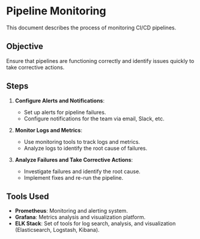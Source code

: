 # Pipeline Monitoring

This document describes the process of monitoring CI/CD pipelines.

## Objective

Ensure that pipelines are functioning correctly and identify issues quickly to take corrective actions.

## Steps

1. **Configure Alerts and Notifications**:
    - Set up alerts for pipeline failures.
    - Configure notifications for the team via email, Slack, etc.

2. **Monitor Logs and Metrics**:
    - Use monitoring tools to track logs and metrics.
    - Analyze logs to identify the root cause of failures.

3. **Analyze Failures and Take Corrective Actions**:
    - Investigate failures and identify the root cause.
    - Implement fixes and re-run the pipeline.

## Tools Used

- **Prometheus**: Monitoring and alerting system.
- **Grafana**: Metrics analysis and visualization platform.
- **ELK Stack**: Set of tools for log search, analysis, and visualization (Elasticsearch, Logstash, Kibana).